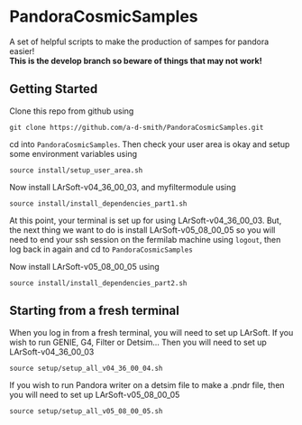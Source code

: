 PandoraCosmicSamples
====================
A set of helpful scripts to make the production of sampes for pandora easier!  
**This is the develop branch so beware of things that may not work!**



Getting Started
---------------
Clone this repo from github using
```
git clone https://github.com/a-d-smith/PandoraCosmicSamples.git
```

cd into `PandoraCosmicSamples`. Then check your user area is okay and setup some environment variables using
```
source install/setup_user_area.sh
```

Now install LArSoft-v04_36_00_03, and myfiltermodule using
```
source install/install_dependencies_part1.sh
```

At this point, your terminal is set up for using LArSoft-v04_36_00_03. 
But, the next thing we want to do is install LArSoft-v05_08_00_05 so you will need to end your ssh session on the fermilab machine using `logout`, 
then log back in again and cd to `PandoraCosmicSamples`

Now install LArSoft-v05_08_00_05 using
```
source install/install_dependencies_part2.sh
```



Starting from a fresh terminal
------------------------------
When you log in from a fresh terminal, you will need to set up LArSoft.
If you wish to run GENIE, G4, Filter or Detsim... Then you will need to set up LArSoft-v04_36_00_03
```
source setup/setup_all_v04_36_00_04.sh
```

If you wish to run Pandora writer on a detsim file to make a .pndr file, then you will need to set up LArSoft-v05_08_00_05
```
source setup/setup_all_v05_08_00_05.sh
```



